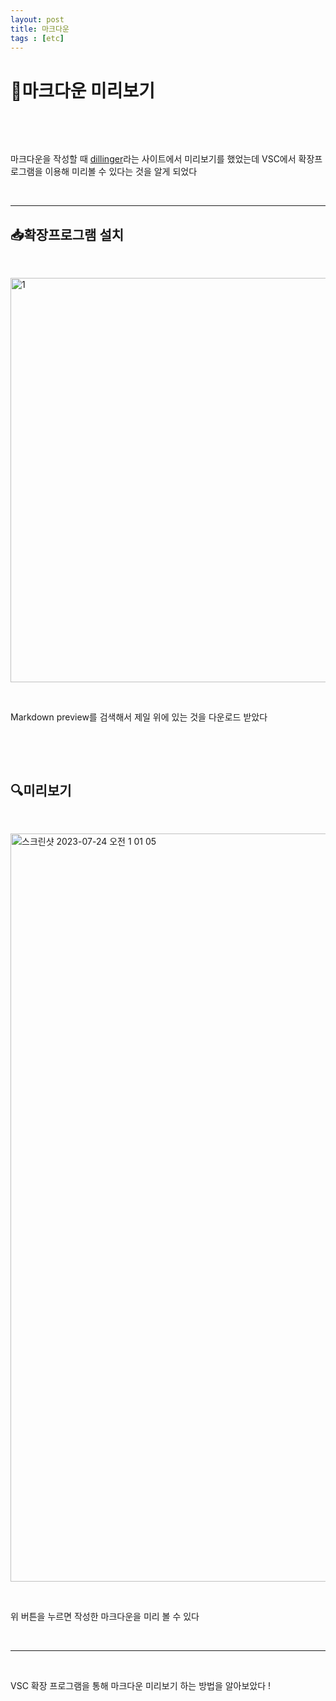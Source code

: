 ```yaml
---
layout: post
title: 마크다운 
tags : [etc]
---
```


# 📖마크다운 미리보기

&nbsp;

&nbsp;

마크다운을 작성할 때 [dillinger](https://dillinger.io)라는 사이트에서 미리보기를 했었는데 VSC에서 확장프로그램을 이용해 미리볼 수 있다는 것을 알게 되었다

&nbsp;

---

## 📥확장프로그램 설치

&nbsp;

<img width="647" alt="1" src="https://github.com/ztng123/ztng123.github.io/assets/53010592/3521ea30-4479-4c72-bbbb-65d86623cb21">

&nbsp;

Markdown preview를 검색해서 제일 위에 있는 것을 다운로드 받았다

&nbsp;

&nbsp;

## 🔍미리보기

&nbsp;

<img width="1197" alt="스크린샷 2023-07-24 오전 1 01 05" src="https://github.com/ztng123/ztng123.github.io/assets/53010592/ed8b5b08-129e-4051-adbd-4ae94d02566f">

&nbsp;

위 버튼을 누르면 작성한 마크다운을 미리 볼 수 있다

&nbsp;

---

&nbsp;

VSC 확장 프로그램을 통해 마크다운 미리보기 하는 방법을 알아보았다 !

&nbsp;
